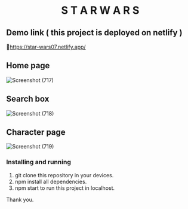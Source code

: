 <h1 align="center">S T A R  W A R S</h1>

## Demo link ( this project is deployed on netlify )

🔗https://star-wars07.netlify.app/

## Home page

![Screenshot (717)](https://user-images.githubusercontent.com/73214085/120091110-91437500-c125-11eb-9b54-c0a8cc860c8e.png)

## Search box

![Screenshot (718)](https://user-images.githubusercontent.com/73214085/120091106-8e488480-c125-11eb-8087-d925d2d95104.png)

## Character page

![Screenshot (719)](https://user-images.githubusercontent.com/73214085/120091113-930d3880-c125-11eb-8b53-89bdf0156303.png)

### Installing and running

1. git clone this repository in your devices.
2. npm install all dependencies.
3. npm start to run this project in localhost.

Thank you.
